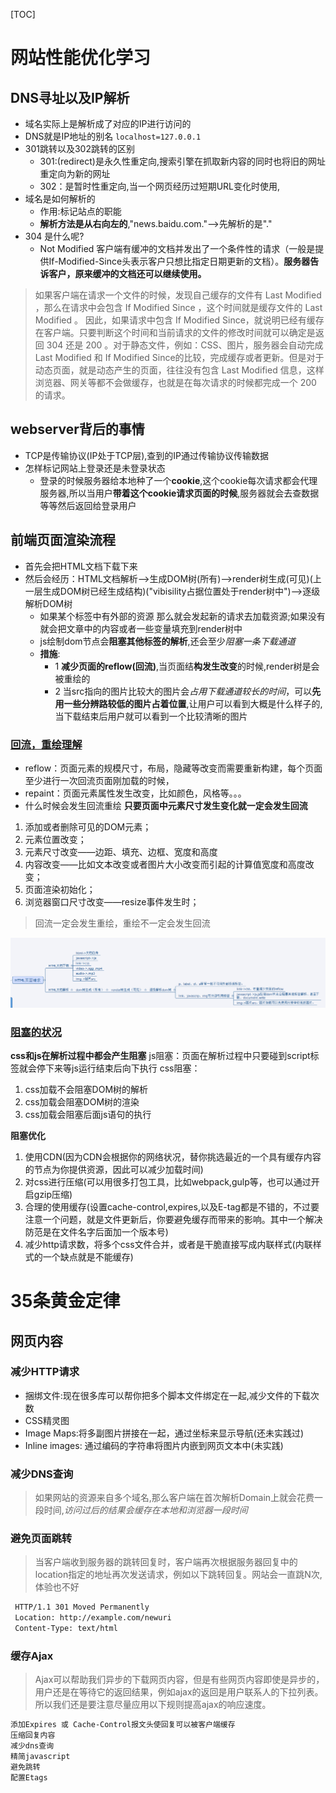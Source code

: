 [TOC]
# 网站性能优化学习

## DNS寻址以及IP解析

- 域名实际上是解析成了对应的IP进行访问的
- DNS就是IP地址的别名 `localhost=127.0.0.1`
- 301跳转以及302跳转的区别
    - 301:(redirect)是永久性重定向,搜索引擎在抓取新内容的同时也将旧的网址重定向为新的网址
    - 302：是暂时性重定向,当一个网页经历过短期URL变化时使用,
- 域名是如何解析的
    - 作用:标记站点的职能
    - **解析方法是从右向左的**,"news.baidu.com."-->先解析的是"."
- 304 是什么呢?
    - Not Modified 客户端有缓冲的文档并发出了一个条件性的请求（一般是提供If-Modified-Since头表示客户只想比指定日期更新的文档）。**服务器告诉客户，原来缓冲的文档还可以继续使用。**
> 如果客户端在请求一个文件的时候，发现自己缓存的文件有 Last Modified ，那么在请求中会包含 If Modified Since ，这个时间就是缓存文件的 Last Modified 。
> 因此，如果请求中包含 If Modified Since，就说明已经有缓存在客户端。只要判断这个时间和当前请求的文件的修改时间就可以确定是返回 304 还是 200 。对于静态文件，例如：CSS、图片，服务器会自动完成 Last Modified 和 If Modified Since的比较，完成缓存或者更新。但是对于动态页面，就是动态产生的页面，往往没有包含 Last Modified 信息，这样浏览器、网关等都不会做缓存，也就是在每次请求的时候都完成一个 200 的请求。 


## webserver背后的事情
- TCP是传输协议(IP处于TCP层),查到的IP通过传输协议传输数据
- 怎样标记网站上登录还是未登录状态
    - 登录的时候服务器给本地种了一个**cookie**,这个cookie每次请求都会代理服务器,所以当用户**带着这个cookie请求页面的时候**,服务器就会去查数据等等然后返回给登录用户

## 前端页面渲染流程
- 首先会把HTML文档下载下来 
- 然后会经历：HTML文档解析-->生成DOM树(所有)-->render树生成(可见)(上一层生成DOM树已经生成结构)("vibisility占据位置处于render树中")-->逐级解析DOM树 
    - 如果某个标签中有外部的资源 那么就会发起新的请求去加载资源;如果没有就会把文章中的内容或者一些变量填充到render树中
    - js绘制dom节点会**阻塞其他标签的解析**,还会至少*阻塞一条下载通道*
    - **措施**:
        - 1 **减少页面的reflow(回流)**,当页面结**构发生改变**的时候,render树是会被重绘的
        - 2 当src指向的图片比较大的图片会*占用下载通道较长的时间*，可以**先用一些分辨路较低的图片占着位置**,让用户可以看到大概是什么样子的,当下载结束后用户就可以看到一个比较清晰的图片

### [回流，重绘理解]( http://www.css88.com/archives/4996)
- reflow：页面元素的规模尺寸，布局，隐藏等改变而需要重新构建，每个页面至少进行一次回流页面刚加载的时候，
- repaint：页面元素属性发生改变，比如颜色，风格等。。。
- 什么时候会发生回流重绘
**只要页面中元素尺寸发生变化就一定会发生回流**
1.  添加或者删除可见的DOM元素；
2. 元素位置改变；
3. 元素尺寸改变——边距、填充、边框、宽度和高度
4. 内容改变——比如文本改变或者图片大小改变而引起的计算值宽度和高度改变；
5. 页面渲染初始化；
6. 浏览器窗口尺寸改变——resize事件发生时；

> 回流一定会发生重绘，重绘不一定会发生回流

![](../imgs/whatHappen.png)


### [阻塞的状况](http://www.cnblogs.com/chenjg/p/7126822.html)
**css和js在解析过程中都会产生阻塞**
js阻塞：页面在解析过程中只要碰到script标签就会停下来等js运行结束后向下执行
css阻塞：
1. css加载不会阻塞DOM树的解析
2. css加载会阻塞DOM树的渲染
3. css加载会阻塞后面js语句的执行

**阻塞优化**
1. 使用CDN(因为CDN会根据你的网络状况，替你挑选最近的一个具有缓存内容的节点为你提供资源，因此可以减少加载时间)
2. 对css进行压缩(可以用很多打包工具，比如webpack,gulp等，也可以通过开启gzip压缩)
3. 合理的使用缓存(设置cache-control,expires,以及E-tag都是不错的，不过要注意一个问题，就是文件更新后，你要避免缓存而带来的影响。其中一个解决防范是在文件名字后面加一个版本号)
4. 减少http请求数，将多个css文件合并，或者是干脆直接写成内联样式(内联样式的一个缺点就是不能缓存)   


# 35条黄金定律

## 网页内容

### 减少HTTP请求
- 捆绑文件:现在很多库可以帮你把多个脚本文件绑定在一起,减少文件的下载次数
- CSS精灵图
- Image Maps:将多副图片拼接在一起，通过坐标来显示导航(还未实践过)
-  Inline images: 通过编码的字符串将图片内嵌到网页文本中(未实践)


### 减少DNS查询
> 如果网站的资源来自多个域名,那么客户端在首次解析Domain上就会花费一段时间,*访问过后的结果会缓存在本地和浏览器一段时间*

### 避免页面跳转

> 当客户端收到服务器的跳转回复时，客户端再次根据服务器回复中的location指定的地址再次发送请求，例如以下跳转回复。网站会一直跳N次,体验也不好
```html
 HTTP/1.1 301 Moved Permanently
 Location: http://example.com/newuri
 Content-Type: text/html
```

### 缓存Ajax

> Ajax可以帮助我们异步的下载网页内容，但是有些网页内容即使是异步的，用户还是在等待它的返回结果，例如ajax的返回是用户联系人的下拉列表。所以我们还是要注意尽量应用以下规则提高ajax的响应速度。

```html
添加Expires 或 Cache-Control报文头使回复可以被客户端缓存
压缩回复内容
减少dns查询
精简javascript
避免跳转
配置Etags

```





